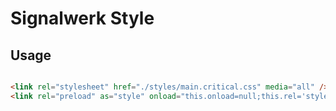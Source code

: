 # Signalwerk Style

## Usage

```html

<link rel="stylesheet" href="./styles/main.critical.css" media="all" />
<link rel="preload" as="style" onload="this.onload=null;this.rel='stylesheet'" href="./styles/main.rest.css" media="all" />

```
